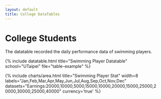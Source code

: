 ```yaml
---
layout: default
title: College DataTables
---
```


<!-- Page Heading -->
<h1 class="h3 mb-2 text-gray-800">College Students</h1>
<p class="mb-4">The datatable recorded the daily performance data of swimming players.</p>

{% include datatable.html title="Swimming Player Datatable" school="UTaipei" file="table-example" %}


{% include charts/area.html title="Swimming Player Stat" width=8 labels="Jan,Feb,Mar,Apr,May,Jun,Jul,Aug,Sep,Oct,Nov,Dec" datasets="Earnings:20000,10000,5000,15000,10000,20000,15000,25000,20000,30000,25000,40000" currency='true' %}